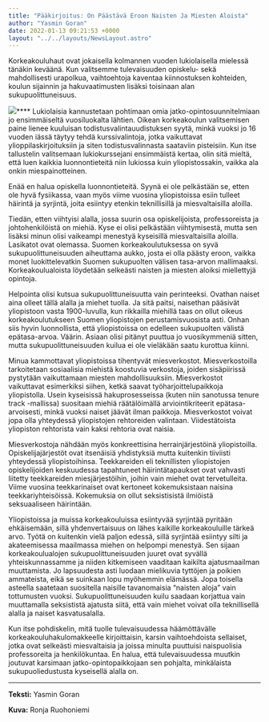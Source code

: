 ```yaml
---
title: "Pääkirjoitus: On Päästävä Eroon Naisten Ja Miesten Aloista"
author: "Yasmin Goran"
date: 2022-01-13 09:21:53 +0000
layout: "../../layouts/NewsLayout.astro"
---
```


Korkeakouluhaut ovat jokaisella kolmannen vuoden lukiolaisella mielessä tänäkin keväänä. Kun valitsemme tulevaisuuden opiskelu- sekä mahdollisesti urapolkua, vaihtoehtoja kaventaa kiinnostuksen kohteiden, koulun sijainnin ja hakuvaatimusten lisäksi toisinaan alan sukupuolittuneisuus.


![](https://static.wixstatic.com/media/abd5f5_56db7cac05414ae9bdf24b112caf77a9~mv2.jpg/v1/fit/w_1000,h_1000,al_c,q_80/file.png)****
Lukiolaisia kannustetaan pohtimaan omia jatko-opintosuunnitelmiaan jo ensimmäiseltä vuosiluokalta lähtien. Oikean korkeakoulun valitsemisen paine lienee kuuluisan todistusvalintauudistuksen syytä, minkä vuoksi jo 16 vuoden iässä täytyy tehdä kurssivalintoja, jotka vaikuttavat ylioppilaskirjoituksiin ja siten todistusvalinnasta saataviin pisteisiin. Kun itse tallustelin valitsemaan lukiokurssejani ensimmäistä kertaa, olin sitä mieltä, että luen kaikkia luonnontieteitä niin lukiossa kuin yliopistossakin, vaikka ala onkin miespainotteinen.


Enää en halua opiskella luonnontieteitä. Syynä ei ole pelkästään se, etten ole hyvä fysiikassa, vaan myös viime vuosina yliopistoissa esiin tulleet häirintä ja syrjintä, joita esiintyy etenkin teknillisillä ja miesvaltaisilla aloilla.


Tiedän, etten viihtyisi alalla, jossa suurin osa opiskelijoista, professoreista ja johtohenkilöistä on miehiä. Kyse ei olisi pelkästään viihtymisestä, mutta sen lisäksi minun olisi vaikeampi menestyä kyseisillä miesvaltaisilla aloilla. Lasikatot ovat olemassa. Suomen korkeakoulutuksessa on syvä sukupuolittuneisuuden aiheuttama aukko, josta ei olla päästy eroon, vaikka monet luokittelevatkin Suomen sukupuolten välisen tasa-arvon mallimaaksi. Korkeakoulualoista löydetään selkeästi naisten ja miesten aloiksi miellettyjä opintoja.


Helpointa olisi kutsua sukupuolittuneisuutta vain perinteeksi. Ovathan naiset aina olleet tällä alalla ja miehet tuolla. Ja sitä paitsi, naisethan pääsivät yliopistoon vasta 1900-luvulla, kun rikkailla miehillä taas on ollut oikeus korkeakoulutukseen Suomen yliopistojen perustamisvuosista asti. Onhan siis hyvin luonnollista, että yliopistoissa on edelleen sukupuolten välistä epätasa-arvoa. Väärin. Asiaan olisi pitänyt puuttua jo vuosikymmeniä sitten, mutta sukupuolittuneisuuden kuilua ei ole vieläkään saatu kurottua kiinni.


Minua kammottavat yliopistoissa tihentyvät miesverkostot. Miesverkostoilla tarkoitetaan sosiaalisia miehistä koostuvia verkostoja, joiden sisäpiirissä pystytään vaikuttamaan miesten mahdollisuuksiin. Miesverkostot vaikuttavat esimerkiksi siihen, ketkä saavat työharjoittelupaikkoja yliopistolla. Usein kyseisissä hakuprosesseissa (kuten niin sanotussa tenure track -mallissa) suositaan miehiä räätälöimällä arviointikriteerit epätasa-arvoisesti, minkä vuoksi naiset jäävät ilman paikkoja. Miesverkostot voivat jopa olla yhteydessä yliopistojen rehtoreiden valintaan. Viidestätoista yliopiston rehtorista vain kaksi rehtoria ovat naisia.


Miesverkostoja nähdään myös konkreettisina herrainjärjestöinä yliopistoilla. Opiskelijajärjestöt ovat itsenäisiä yhdistyksiä mutta kuitenkin tiiviisti yhteydessä yliopistoihinsa. Teekkareiden eli teknillisten yliopistojen opiskelijoiden keskuudessa tapahtuneet häirintätapaukset ovat vahvasti liitetty teekkareiden miesjärjestöihin, joihin vain miehet ovat tervetulleita. Viime vuosina teekkarinaiset ovat kertoneet kokemuksistaan naisina teekkariyhteisöissä. Kokemuksia on ollut seksistisistä ilmiöistä seksuaaliseen häirintään.


Yliopistoissa ja muissa korkeakouluissa esiintyvää syrjintää pyritään ehkäisemään, sillä yhdenvertaisuus on lähes kaikille korkeakouluille tärkeä arvo. Työtä on kuitenkin vielä paljon edessä, sillä syrjintää esiintyy silti ja akateemisessa maailmassa miehen on helpompi menestyä. Sen sijaan korkeakoulualojen sukupuolittuneisuuden juuret ovat syvällä yhteiskunnassamme ja niiden kitkemiseen vaaditaan kaikilta ajatusmaailman muuttamista. Jo lapsuudesta asti luodaan mielikuvia tyttöjen ja poikien ammateista, eikä se suinkaan lopu myöhemmin elämässä. Jopa toisella asteella saatetaan suositella naisille tavanomaisia “naisten aloja” vain tottumusten vuoksi. Sukupuolittuneisuuden kuilu saadaan korjattua vain muuttamalla seksististä ajatusta siitä, että vain miehet voivat olla teknillisellä alalla ja naiset kasvatusalalla.


Kun itse pohdiskelin, mitä tuolle tulevaisuudessa häämöttävälle korkeakouluhakulomakkeelle kirjoittaisin, karsin vaihtoehdoista sellaiset, jotka ovat selkeästi miesvaltaisia ja joissa minulta puuttuisi naispuolisia professoreita ja henkilökuntaa. En halua, että tulevaisuudessa muutkin joutuvat karsimaan jatko-opintopaikkojaan sen pohjalta, minkälaista sukupuoliedustusta kyseisellä alalla on.

****
**Teksti:**
 Yasmin Goran

**Kuva:**
 Ronja Ruohoniemi